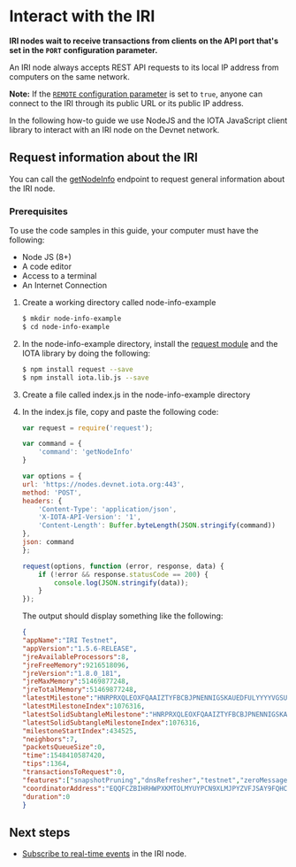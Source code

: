 # Interact with the IRI

**IRI nodes wait to receive transactions from clients on the API port that's set in the `PORT` configuration parameter.**

An IRI node always accepts REST API requests to its local IP address from computers on the same network.

**Note:** If the [`REMOTE` configuration parameter](../references/iri-configuration-options.md#remote) is set to `true`, anyone can connect to the IRI through its public URL or its public IP address.

In the following how-to guide we use NodeJS and the IOTA JavaScript client library to interact with an IRI node on the Devnet network.

## Request information about the IRI

You can call the [getNodeInfo](https://iota.readme.io/v1.5.5/reference#getnodeinfo) endpoint to request general information about the IRI node.

### Prerequisites

To use the code samples in this guide, your computer must have the following:

* Node JS (8+)
* A code editor
* Access to a terminal
* An Internet Connection

1. Create a working directory called node-info-example

    ```bash
    $ mkdir node-info-example
    $ cd node-info-example
    ```

2. In the node-info-example directory, install the [request module](https://github.com/request/request) and the IOTA library by doing the following:
    ```bash
    $ npm install request --save
    $ npm install iota.lib.js --save
    ```
3. Create a file called index.js in the node-info-example directory
4. In the index.js file, copy and paste the following code:
    ```javascript
    var request = require('request');

    var command = {
        'command': 'getNodeInfo'
    }

    var options = {
    url: 'https://nodes.devnet.iota.org:443',
    method: 'POST',
    headers: {
        'Content-Type': 'application/json',
        'X-IOTA-API-Version': '1',
        'Content-Length': Buffer.byteLength(JSON.stringify(command))
    },
    json: command
    };

    request(options, function (error, response, data) {
        if (!error && response.statusCode == 200) {
            console.log(JSON.stringify(data));
        }
    });
    ```
    The output should display something like the following:
    ```json
    {
    "appName":"IRI Testnet",
    "appVersion":"1.5.6-RELEASE",
    "jreAvailableProcessors":8,
    "jreFreeMemory":9216518096,
    "jreVersion":"1.8.0_181",
    "jreMaxMemory":51469877248,
    "jreTotalMemory":51469877248,
    "latestMilestone":"HNRPRXQLEOXFQAAIZTYFBCBJPNENNIGSKAUEDFULYYYYVGSUDWLYZVNZTPTFV9OCP9DAMNVJ9JYMOA999",
    "latestMilestoneIndex":1076316,
    "latestSolidSubtangleMilestone":"HNRPRXQLEOXFQAAIZTYFBCBJPNENNIGSKAUEDFULYYYYVGSUDWLYZVNZTPTFV9OCP9DAMNVJ9JYMOA999",
    "latestSolidSubtangleMilestoneIndex":1076316,
    "milestoneStartIndex":434525,
    "neighbors":7,
    "packetsQueueSize":0,
    "time":1548410587420,
    "tips":1364,
    "transactionsToRequest":0,
    "features":["snapshotPruning","dnsRefresher","testnet","zeroMessageQueue","tipSolidification","RemotePOW"],
    "coordinatorAddress":"EQQFCZBIHRHWPXKMTOLMYUYPCN9XLMJPYZVFJSAY9FQHCCLWTOLLUGKKMXYFDBOOYFBLBI9WUEILGECYM",
    "duration":0
    }
    ```
## Next steps

* [Subscribe to real-time events](../how-to-guides/subscribe-to-events-in-an-iri-node.md) in the IRI node.




